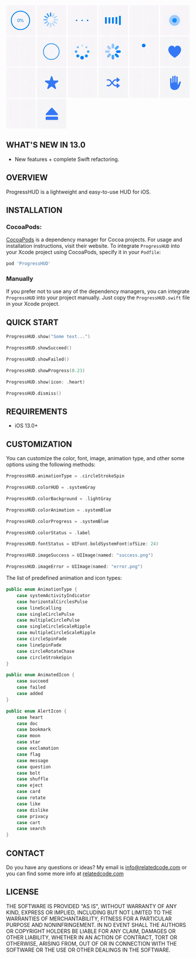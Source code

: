 <img src="https://github.com/relatedcode/ProgressHUD/raw/master/Images/01.gif" width="80"> <img src="https://github.com/relatedcode/ProgressHUD/raw/master/Images/02.gif" width="80"> <img src="https://github.com/relatedcode/ProgressHUD/raw/master/Images/03.gif" width="80"> <img src="https://github.com/relatedcode/ProgressHUD/raw/master/Images/04.gif" width="80"> <img src="https://github.com/relatedcode/ProgressHUD/raw/master/Images/05.gif" width="80"> <img src="https://github.com/relatedcode/ProgressHUD/raw/master/Images/06.gif" width="80"> <img src="https://github.com/relatedcode/ProgressHUD/raw/master/Images/07.gif" width="80"> <img src="https://github.com/relatedcode/ProgressHUD/raw/master/Images/08.gif" width="80"> <img src="https://github.com/relatedcode/ProgressHUD/raw/master/Images/09.gif" width="80"> <img src="https://github.com/relatedcode/ProgressHUD/raw/master/Images/10.gif" width="80"> <img src="https://github.com/relatedcode/ProgressHUD/raw/master/Images/11.gif" width="80"> <img src="https://github.com/relatedcode/ProgressHUD/raw/master/Images/11.png" width="80"> <img src="https://github.com/relatedcode/ProgressHUD/raw/master/Images/12.gif" width="80"> <img src="https://github.com/relatedcode/ProgressHUD/raw/master/Images/12.png" width="80"> <img src="https://github.com/relatedcode/ProgressHUD/raw/master/Images/13.gif" width="80"> <img src="https://github.com/relatedcode/ProgressHUD/raw/master/Images/13.png" width="80"> <img src="https://github.com/relatedcode/ProgressHUD/raw/master/Images/14.gif" width="80"> <img src="https://github.com/relatedcode/ProgressHUD/raw/master/Images/14.png" width="80"> <img src="https://github.com/relatedcode/ProgressHUD/raw/master/Images/15.gif" width="80"> <img src="https://github.com/relatedcode/ProgressHUD/raw/master/Images/15.png" width="80">

## WHAT'S NEW IN 13.0

- New features + complete Swift refactoring.

## OVERVIEW

ProgressHUD is a lightweight and easy-to-use HUD for iOS.

## INSTALLATION

### CocoaPods:

[CocoaPods](https://cocoapods.org) is a dependency manager for Cocoa projects. For usage and installation instructions, visit their website. To integrate `ProgressHUD` into your Xcode project using CocoaPods, specify it in your `Podfile`:

```ruby
pod 'ProgressHUD'
```

### Manually

If you prefer not to use any of the dependency managers, you can integrate `ProgressHUD` into your project manually. Just copy the `ProgressHUD.swift` file in your Xcode project.

## QUICK START

```swift
ProgressHUD.show("Some text...")
```

```swift
ProgressHUD.showSucceed()
```

```swift
ProgressHUD.showFailed()
```

```swift
ProgressHUD.showProgress(0.23)
```

```swift
ProgressHUD.show(icon: .heart)
```

```swift
ProgressHUD.dismiss()
```

## REQUIREMENTS

- iOS 13.0+

## CUSTOMIZATION

You can customize the color, font, image, animation type, and other some options using the following methods:

```swift
ProgressHUD.animationType = .circleStrokeSpin
```

```swift
ProgressHUD.colorHUD = .systemGray
```

```swift
ProgressHUD.colorBackground = .lightGray
```

```swift
ProgressHUD.colorAnimation = .systemBlue
```

```swift
ProgressHUD.colorProgress = .systemBlue
```

```swift
ProgressHUD.colorStatus = .label
```

```swift
ProgressHUD.fontStatus = UIFont.boldSystemFont(ofSize: 24)
```

```swift
ProgressHUD.imageSuccess = UIImage(named: "success.png")
```

```swift
ProgressHUD.imageError = UIImage(named: "error.png")
```

The list of predefined animation and icon types:

```swift
public enum AnimationType {
	case systemActivityIndicator
	case horizontalCirclesPulse
	case lineScalling
	case singleCirclePulse
	case multipleCirclePulse
	case singleCircleScaleRipple
	case multipleCircleScaleRipple
	case circleSpinFade
	case lineSpinFade
	case circleRotateChase
	case circleStrokeSpin
}
```

```swift
public enum AnimatedIcon {
	case succeed
	case failed
	case added
}
```

```swift
public enum AlertIcon {
	case heart
	case doc
	case bookmark
	case moon
	case star
	case exclamation
	case flag
	case message
	case question
	case bolt
	case shuffle
	case eject
	case card
	case rotate
	case like
	case dislike
	case privacy
	case cart
	case search
}
```

## CONTACT

Do you have any questions or ideas? My email is info@relatedcode.com or you can find some more info at [relatedcode.com](https://relatedcode.com)

## LICENSE

THE SOFTWARE IS PROVIDED "AS IS", WITHOUT WARRANTY OF ANY KIND, EXPRESS OR
IMPLIED, INCLUDING BUT NOT LIMITED TO THE WARRANTIES OF MERCHANTABILITY,
FITNESS FOR A PARTICULAR PURPOSE AND NONINFRINGEMENT. IN NO EVENT SHALL THE
AUTHORS OR COPYRIGHT HOLDERS BE LIABLE FOR ANY CLAIM, DAMAGES OR OTHER
LIABILITY, WHETHER IN AN ACTION OF CONTRACT, TORT OR OTHERWISE, ARISING FROM,
OUT OF OR IN CONNECTION WITH THE SOFTWARE OR THE USE OR OTHER DEALINGS IN
THE SOFTWARE.
